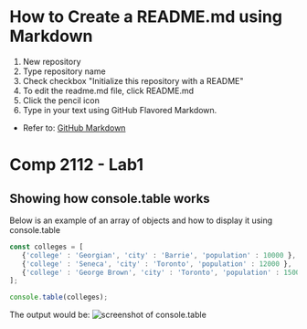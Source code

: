 
# How to Create a README.md using Markdown
1. New repository
1. Type repository name
1. Check checkbox "Initialize this repository with a README"
1. To edit the readme.md file, click README.md
1. Click the pencil icon 
1. Type in your text using GitHub Flavored Markdown.  
* Refer to: [GitHub Markdown](https://guides.github.com/features/mastering-markdown/)




# Comp 2112 - Lab1
## Showing how console.table works

Below is an example of an array of objects and how to display it using console.table
```js
const colleges = [
   {'college' : 'Georgian', 'city' : 'Barrie', 'population' : 10000 },
   {'college' : 'Seneca', 'city' : 'Toronto', 'population' : 12000 },
   {'college' : 'George Brown', 'city' : 'Toronto', 'population' : 15000 }   
];

console.table(colleges);
```

The output would be:
![screenshot of console.table](/images/consoleTable.JPG)

